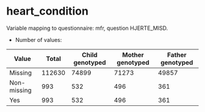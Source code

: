 # heart_condition
Variable mapping to questionnaire: mfr, question HJERTE_MISD.
- Number of values:

| Value | Total | Child genotyped | Mother genotyped | Father genotyped |
| ----- | ----- | --------------- | ---------------- | ---------------- |
| Missing | 112630 | 74899 | 71273 | 49857 |
| Non-missing | 993 | 532 | 496 | 361 |
| Yes | 993 | 532 | 496 |361 |



